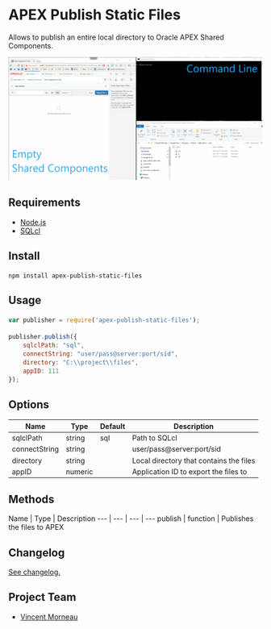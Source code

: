 # APEX Publish Static Files

Allows to publish an entire local directory to Oracle APEX Shared Components.

![demo](/docs/demo.gif)

## Requirements
* [Node.js](https://nodejs.org/en/)
* [SQLcl](http://www.oracle.com/technetwork/developer-tools/sqlcl/overview/index.html)

## Install
```
npm install apex-publish-static-files
```

## Usage
```javascript
var publisher = require('apex-publish-static-files');

publisher.publish({
    sqlclPath: "sql",
    connectString: "user/pass@server:port/sid",
    directory: "C:\\project\\files",
    appID: 111
});
```

## Options
Name | Type | Default | Description
--- | --- | --- | ---
sqlclPath | string | sql | Path to SQLcl
connectString | string | | user/pass@server:port/sid
directory | string | | Local directory that contains the files
appID | numeric | | Application ID to export the files to

## Methods
Name | Type | Description
--- | --- | --- | ---
publish | function | Publishes the files to APEX

## Changelog
[See changelog.](changelog.md)

## Project Team
- [Vincent Morneau](https://github.com/vincentmorneau)
